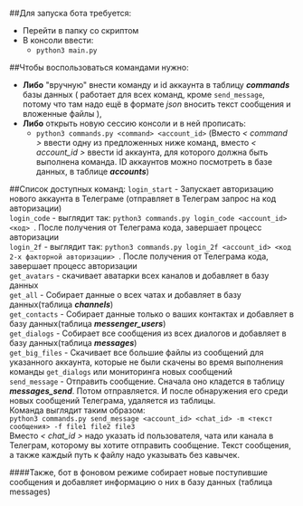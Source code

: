 ##Для запуска бота требуется:
- Перейти в папку со скриптом
- В консоли ввести:
  - `python3 main.py`

##Чтобы воспользоваться командами нужно:
  - **Либо** "вручную" внести команду и id аккаунта в таблицу ***commands*** базы данных ( работает для всех команд, кроме `send_message`, потому что там надо ещё в формате *json* вносить текст сообщения и вложенные файлы ),   
  - **Либо** открыть новую сессию консоли и в ней прописать:
    - `python3 commands.py <command> <account_id>` (Вместо *< command >* ввести одну из предложенных ниже команд, вместо *< account_id >* ввести id аккаунта, для которого должна быть выполнена команда. ID аккаунтов можно посмотреть в базе данных, в таблице ***accounts***)

##Список доступных команд:
`login_start` - Запускает авторизацию нового аккаунта в Телеграме (отправляет в Телеграм запрос на код авторизации)  
`login_code` - выглядит так: `python3 commands.py login_code <account_id> <код> `. После получения от Телеграма кода, завершает процесс авторизации  
`login_2f` - выглядит так: `python3 commands.py login_2f <account_id> <код 2-х факторной авторизации> `. После получения от Телеграма кода, завершает процесс авторизации  
`get_avatars` - скачивает аватарки всех каналов и добавляет в базу данных  
`get_all` - Собирает данные о всех чатах и добавляет в базу данных(таблица ***channels***)  
`get_contacts` - Собирает данные только о ваших контактах и добавляет в базу данных(таблица ***messenger_users***)  
`get_dialogs` - Собирает все сообщения из всех диалогов и добавляет в базу данных(таблица ***messages***)  
`get_big_files` - Скачивает все большие файлы из сообщений для указанного аккаунта, которые не были скачены во время выполнения команды `get_dialogs` или мониторинга новых сообщений  
`send_message` - Отправить сообщение. Сначала оно кладется в таблицу ***messages_send***. Потом отправляется. И после обнаружения его среди новых сообщений Телеграма, удаляется из таблицы.  
Команда выглядит таким образом:  
`python3 commands.py send_message <account_id> <chat_id> -m <текст сообщения> -f file1 file2 file3`  
Вместо *< chat_id >* надо указать id пользователя, чата или канала в Телеграм, которому вы хотите отправить сообщение. Текст сообщения, а также каждый путь к файлу надо указывать без кавычек.  


####Также, бот в фоновом режиме собирает новые поступившие сообщения и добавляет информацию о них в базу данных (таблица messages)
